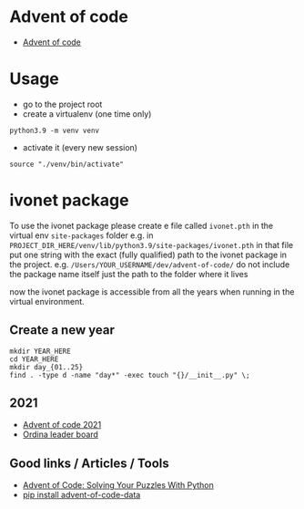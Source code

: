 # Advent of code

* [Advent of code](https://adventofcode.com)

# Usage

- go to the project root
- create a virtualenv (one time only)

```shell
python3.9 -m venv venv
```

- activate it (every new session)

```shell
source "./venv/bin/activate"
```

# ivonet package

To use the ivonet package please create e file called `ivonet.pth`
in the virtual env `site-packages` folder e.g.
in `PROJECT_DIR_HERE/venv/lib/python3.9/site-packages/ivonet.pth`
in that file put one string with the exact (fully qualified) path to the ivonet
package in the project. e.g. `/Users/YOUR_USERNAME/dev/advent-of-code/`
do not include the package name itself just the path to the folder where it
lives

now the ivonet package is accessible from all the years when running in the
virtual environment.

## Create a new year

```shell
mkdir YEAR_HERE
cd YEAR_HERE
mkdir day_{01..25}
find . -type d -name "day*" -exec touch "{}/__init__.py" \;
```

## 2021

* [Advent of code 2021](https://adventofcode.com/2021)
* [Ordina leader board](https://ordinaadventofcode.azurewebsites.net/Leaderboard/Ordina)

## Good links / Articles / Tools

* [Advent of Code: Solving Your Puzzles With Python](https://realpython.com/python-advent-of-code/)
* [pip install advent-of-code-data](https://pypi.org/project/advent-of-code-data/)
